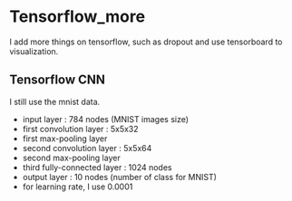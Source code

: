 # Tensorflow_more

I add more things on tensorflow, such as dropout and use tensorboard to visualization.

## Tensorflow CNN

I still use the mnist data.

+ input layer : 784 nodes (MNIST images size)
+ first convolution layer : 5x5x32
+ first max-pooling layer
+ second convolution layer : 5x5x64
+ second max-pooling layer
+ third fully-connected layer : 1024 nodes
+ output layer : 10 nodes (number of class for MNIST)
+ for learning rate, I use 0.0001
